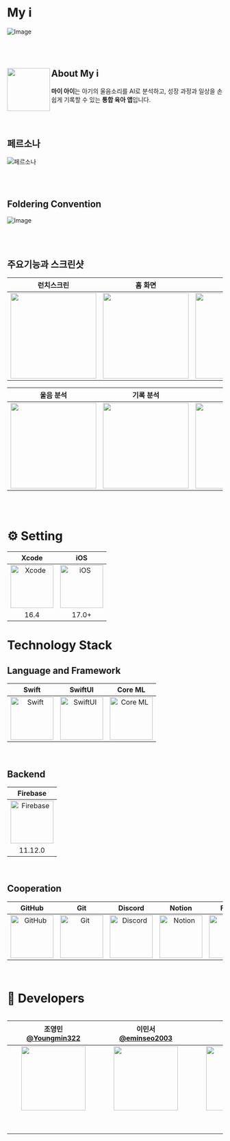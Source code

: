 # **My i**
![Image](https://github.com/user-attachments/assets/08ebdf04-a840-49ac-9de0-3981a8285dfd)

<br /><br />

## About My i<img src="https://github.com/user-attachments/assets/62e20afb-9a77-4ab3-8406-074b75ecdd5e" align=left width=100> 
**마이 아이**는 아기의 울음소리를 AI로 분석하고, 성장 과정과 일상을 손쉽게 기록할 수 있는 **통합 육아 앱**입니다.

<br /><br />

## 페르소나
![페르소나](https://github.com/user-attachments/assets/019f31ff-4b54-441a-87cd-7bd67fc5a120)

<br /><br />

## Foldering Convention
![Image](https://github.com/user-attachments/assets/6bd9042a-751d-40c5-9f82-5325a7118231)

<br /><br />



## 주요기능과 스크린샷



| 런치스크린 | 홈 화면 | 육아 수첩 |
| :--------: | :--------: | :--------: |
| <img src="https://github.com/user-attachments/assets/bf80cc6e-5575-49a9-b576-a9bef43e03b4" width="200"> | <img src="https://github.com/user-attachments/assets/b5d3aeb1-6d1f-46cf-a089-2882b1dc2f2d" width="200"> | <img src="https://github.com/user-attachments/assets/a35209da-53f6-4709-8480-f616048f2058" width="200"> |

| 울음 분석 | 기록 분석 | 더보기 |
| :--------: | :--------: | :--------: |
| <img src="https://github.com/user-attachments/assets/5fcdbfdf-7d7c-48a6-b37b-c4c8bc7dec99" width="200"> | <img src="https://github.com/user-attachments/assets/9a39d28e-8a69-400f-80e4-26444b3c0e27" width="200"> | <img src="https://github.com/user-attachments/assets/e8a6cad2-c8f9-4b3d-ab06-89754dd5a5b3" width="200"> |



<br /><br />

# ⚙️ Setting

| Xcode | iOS |
|:------:|:------:|
| <img src="https://developer.apple.com/assets/elements/icons/xcode/xcode-128x128_2x.png" alt="Xcode" width="100"> | <img src="https://developer.apple.com/assets/elements/icons/ios/ios-128x128_2x.png" alt="iOS" width="100"> |
| 16.4 | 17.0+ |

# Technology Stack
## Language and Framework
| Swift | SwiftUI | Core ML |
|:------:|:------:|:-------:|
| <img src="https://developer.apple.com/swift/images/swift-logo.svg" alt="Swift" width="100"> | <img src="https://developer.apple.com/assets/elements/icons/swiftui/swiftui-96x96_2x.png" alt="SwiftUI" width="100"> |  <img src="https://github.com/user-attachments/assets/17efaedc-7c05-49e3-aa3c-600cc771ab72" alt="Core ML" width="100"> |

<br/>

## Backend
| Firebase |
|:------:|
| <img src="https://firebase.google.com/static/images/brand-guidelines/logo-vertical.png?hl=ko" alt="Firebase" width="100"> |
| 11.12.0 | 

<br/>

## Cooperation
| GitHub | Git | Discord | Notion | Figma |
|:------:|:------:|:------:|:------:|:------:|
| <img src="https://github.com/user-attachments/assets/a4c9a9c0-5425-4a32-9fee-1e93cc6d9919" alt="GitHub" width="100"> | <img src="https://github.com/user-attachments/assets/03b7d917-65bb-4027-b1a2-630f4050f1a4" alt="Git" width="100"> | <img src="https://github.com/user-attachments/assets/b256c308-3e77-4e8c-9101-53f4bf6dc8f2" alt="Discord" width="100"> | <img src="https://github.com/user-attachments/assets/16703970-7713-49dd-a8fa-28301b884315" alt="Notion" width="100"> | <img src="https://github.com/user-attachments/assets/c96f0599-089f-4b91-ab30-4efd1d7da2f4" alt="Figma" width="100"> |
<br/>


# ** Developers**

<div style="overflow-x:auto;">

| 조영민 <br/> [@Youngmin322](https://github.com/Youngmin322) | 이민서 <br/> [@eminseo2003](https://github.com/eminseo2003) | 이영학 <br/> [@ynghk](https://github.com/gadisom) | <img src="https://github.com/ynghk" width=23> 장새벽 <br/> [@Hyeonjeong-Sim](https://github.com/Hyeonjeong-Sim) | <img src="https://github.com/user-attachments/assets/dc57d609-c2ab-4582-8955-da75e23eb2c5" width=23> 최범수 <br/> [@tomchoi95]([https://github.com/dardardardardar](https://github.com/tomchoi95)) |
| :-------------------------------------------------------------------------------------------------------: | :-------------------------------------------------------------------------------------------------------: | :-------------------------------------------------------------------------------------------------------: | :-------------------------------------------------------------------------------------------------------: | :-------------------------------------------------------------------------------------------------------: |
| <div style="width:200px; height:200px; text-align:center;"> <img src="https://github.com/user-attachments/assets/7c48a9e8-4c29-4b64-9492-4265d186d5b1" style="width:150px; height:150px; object-fit:cover; margin-bottom:10px;"> </div> | <div style="width:200px; height:200px; text-align:center;"> <img src="https://github.com/user-attachments/assets/41496f98-a7af-40dd-a2a5-4edbe2ba2442" style="width:150px; height:150px; object-fit:cover; margin-bottom:10px;"> </div> | <div style="width:200px; height:200px; text-align:center;"> <img src="https://github.com/user-attachments/assets/429f1da2-eee4-417e-b6eb-c7a97cf597da" style="width:150px; height:150px; object-fit:cover; margin-bottom:10px;"> </div> | <div style="width:200px; height:200px; text-align:center;"> <img src="https://github.com/user-attachments/assets/aff34d9d-f997-4b7f-bfb8-d8400be472c7" style="width:150px; height:150px; object-fit:cover; margin-bottom:10px;"> </div> | <div style="width:200px; height:200px; text-align:center;"> <img src="https://github.com/user-attachments/assets/aa66e05a-d633-4bbb-87f1-5e51d548fb6a" style="width:150px; height:150px; object-fit:cover; margin-bottom:10px;"> </div> |

</div>

</div>
